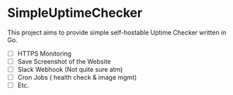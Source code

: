 # SimpleUptimeChecker
This project aims to provide simple self-hostable Uptime Checker written in Go.
- [ ] HTTPS Monitoring
- [ ] Save Screenshot of the Website
- [ ] Slack Webhook (Not quite sure atm)
- [ ] Cron Jobs ( health check & image mgmt)
- [ ] Etc. 
